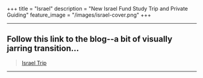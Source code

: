 +++
title = "Israel"
description = "New Israel Fund Study Trip and Private Guiding"
feature_image = "/images/israel-cover.png"
+++

---
## Follow this link to the blog--a bit of visually jarring transition...

>[Israel Trip](https://www.lewislevin.com/israel/)
---
